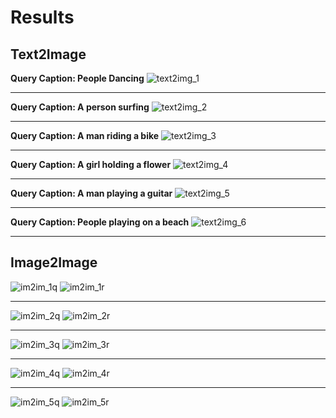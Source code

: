# Results

## Text2Image

**Query Caption: People Dancing**
![text2img_1](./results/text2img_1.png)
***
**Query Caption: A person surfing**
![text2img_2](./results/text2img_2.png)
***
**Query Caption: A man riding a bike**
![text2img_3](./results/text2img_3.png)
***
**Query Caption: A girl holding a flower**
![text2img_4](./results/text2img_4.png)
***
**Query Caption: A man playing a guitar**
![text2img_5](./results/text2img_5.png)
***
**Query Caption: People playing on a beach**
![text2img_6](./results/text2img_6.png)
***



## Image2Image

![im2im_1q](./results/im2im_1q.png)
![im2im_1r](./results/im2im_1r.png)
***
![im2im_2q](./results/im2im_2q.png)
![im2im_2r](./results/im2im_2r.png)
***
![im2im_3q](./results/im2im_3q.png)
![im2im_3r](./results/im2im_3r.png)
***
![im2im_4q](./results/im2im_4q.png)
![im2im_4r](./results/im2im_4r.png)
***
![im2im_5q](./results/im2im_5q.png)
![im2im_5r](./results/im2im_5r.png)
